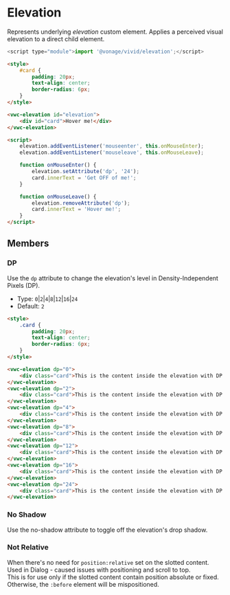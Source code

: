 # Elevation

Represents underlying _elevation_ custom element.
Applies a perceived visual elevation to a direct child element.

```js
<script type="module">import '@vonage/vivid/elevation';</script>
```

```html preview
<style>
	#card {
		padding: 20px;
		text-align: center;
		border-radius: 6px;
	}
</style>

<vwc-elevation id="elevation">
	<div id="card">Hover me!</div>
</vwc-elevation>

<script>
	elevation.addEventListener('mouseenter', this.onMouseEnter);
	elevation.addEventListener('mouseleave', this.onMouseLeave);

	function onMouseEnter() {
		elevation.setAttribute('dp', '24');
		card.innerText = 'Get OFF of me!';
	}

	function onMouseLeave() {
		elevation.removeAttribute('dp');
		card.innerText = 'Hover me!';
	}
</script>
```

## Members

### DP

Use the `dp` attribute to change the elevation's level in Density-Independent Pixels (DP).

- Type: `0`|`2`|`4`|`8`|`12`|`16`|`24`
- Default: `2`

```html preview blocks
<style>
	.card {
		padding: 20px;
		text-align: center;
		border-radius: 6px;
	}
</style>

<vwc-elevation dp="0">
	<div class="card">This is the content inside the elevation with DP 0</div>
</vwc-elevation>
<vwc-elevation dp="2">
	<div class="card">This is the content inside the elevation with DP 2</div>
</vwc-elevation>
<vwc-elevation dp="4">
	<div class="card">This is the content inside the elevation with DP 4</div>
</vwc-elevation>
<vwc-elevation dp="8">
	<div class="card">This is the content inside the elevation with DP 8</div>
</vwc-elevation>
<vwc-elevation dp="12">
	<div class="card">This is the content inside the elevation with DP 12</div>
</vwc-elevation>
<vwc-elevation dp="16">
	<div class="card">This is the content inside the elevation with DP 16</div>
</vwc-elevation>
<vwc-elevation dp="24">
	<div class="card">This is the content inside the elevation with DP 24</div>
</vwc-elevation>
```

### No Shadow

Use the no-shadow attribute to toggle off the elevation's drop shadow.

### Not Relative

When there's no need for `position:relative` set on the slotted content. Used in Dialog - caused issues with positioning and scroll to top.  
This is for use only if the slotted content contain position absolute or fixed. Otherwise, the `:before` element will be mispositioned.
